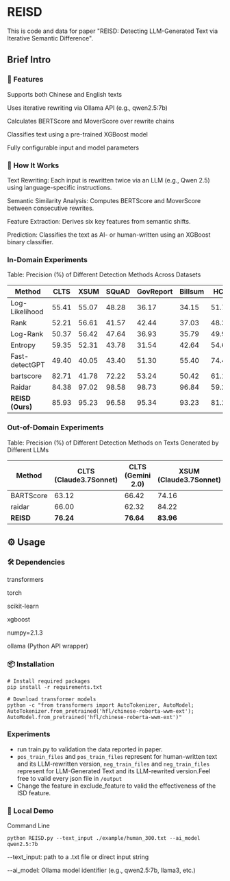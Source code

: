 # REISD
This is code and data for paper "REISD: Detecting LLM-Generated Text via Iterative Semantic Difference".

## Brief Intro
### 🚀 Features
Supports both Chinese and English texts

Uses iterative rewriting via Ollama API (e.g., qwen2.5:7b)

Calculates BERTScore and MoverScore over rewrite chains

Classifies text using a pre-trained XGBoost model

Fully configurable input and model parameters

### 🧩 How It Works
Text Rewriting: Each input is rewritten twice via an LLM (e.g., Qwen 2.5) using language-specific instructions.

Semantic Similarity Analysis: Computes BERTScore and MoverScore between consecutive rewrites.

Feature Extraction: Derives six key features from semantic shifts.

Prediction: Classifies the text as AI- or human-written using an XGBoost binary classifier.
### In-Domain Experiments
Table: Precision (%) of Different Detection Methods Across Datasets

| Method            | CLTS  | XSUM  | SQuAD | GovReport | Billsum | HC3   |
|------------------|-------|-------|-------|-----------|---------|-------|
| Log-Likelihood   | 55.41 | 55.07 | 48.28 | 36.17     | 34.15   | 51.79 |
| Rank             | 52.21 | 56.61 | 41.57 | 42.44     | 37.03   | 48.31 |
| Log-Rank         | 50.37 | 56.42 | 47.64 | 36.93     | 35.79   | 49.98 |
| Entropy          | 59.35 | 52.31 | 43.78 | 31.54     | 42.64   | 54.64 |
| Fast-detectGPT   | 49.40 | 40.05 | 43.40 | 51.30     | 55.40   | 74.46 |
| bartscore        | 82.71 | 41.78 | 72.22 | 53.24     | 50.42   | 61.17 |
| Raidar           | 84.38 | 97.02 | 98.58 | 98.73     | 96.84   | 59.24 |
| **REISD (Ours)** | 85.93 | 95.23 | 96.58 | 95.34     | 93.23   | 81.20 |

### Out-of-Domain Experiments
Table: Precision (%) of Different Detection Methods on Texts Generated by Different LLMs

| Method    | CLTS (Claude3.7Sonnet) | CLTS (Gemini 2.0) | XSUM (Claude3.7Sonnet) | XSUM (Gemini 2.0) |
|-----------|------------------------|-------------------|------------------------|-------------------|
| BARTScore | 63.12                  | 66.42             | 74.16                  | 66.90             |
| raidar    | 66.00                  | 62.32             | 84.22                  | 66.02             |
| **REISD** | **76.24**              | **76.64**         | **83.96**              | **83.35**         |

## ⚙️ Usage
### 🛠 Dependencies
transformers

torch

scikit-learn

xgboost

numpy=2.1.3

ollama (Python API wrapper)
### 📦 Installation
```
# Install required packages
pip install -r requirements.txt

# Download transformer models
python -c "from transformers import AutoTokenizer, AutoModel; AutoTokenizer.from_pretrained('hfl/chinese-roberta-wwm-ext'); AutoModel.from_pretrained('hfl/chinese-roberta-wwm-ext')"
```
### Experiments
* run train.py to validation the data reported in paper.
* `pos_train_files` and `pos_train_files` represent for human-written text and its LLM-rewritten version, `neg_train_files` and `neg_train_files` represent for LLM-Generated Text and its LLM-rewrited version.Feel free to valid every json file in `/output`
* Change the feature in exclude_feature to valid the effectiveness of the ISD feature.
### 🧠 Local Demo
Command Line
```
python REISD.py --text_input ./example/human_300.txt --ai_model qwen2.5:7b
```
--text_input: path to a .txt file or direct input string

--ai_model: Ollama model identifier (e.g., qwen2.5:7b, llama3, etc.)
